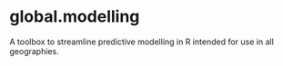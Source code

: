 # global.modelling

A toolbox to streamline predictive modelling in R intended for use in all geographies.
